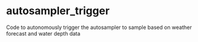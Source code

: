 # autosampler_trigger
Code to autonomously trigger the autosampler to sample based on weather forecast and water depth data

